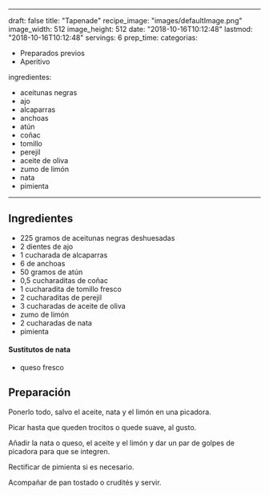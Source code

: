 
---
draft: false
title: "Tapenade"
recipe_image: "images/defaultImage.png"
image_width: 512
image_height: 512
date: "2018-10-16T10:12:48"
lastmod: "2018-10-16T10:12:48"
servings: 6
prep_time: 
categorias:
  - Preparados previos
  - Aperitivo

ingredientes:
  - aceitunas negras
  - ajo
  - alcaparras
  - anchoas
  - atún
  - coñac
  - tomillo
  - perejil
  - aceite de oliva
  - zumo de limón
  - nata
  - pimienta
---

## Ingredientes
- 225 gramos de aceitunas negras deshuesadas
- 2 dientes de ajo
- 1 cucharada de alcaparras
- 6  de anchoas
- 50 gramos de atún
- 0,5 cucharaditas de coñac
- 1 cucharadita de tomillo fresco
- 2 cucharaditas de perejil
- 3 cucharadas de aceite de oliva
- zumo de limón
- 2 cucharadas de nata
- pimienta
#### Sustitutos de nata
- queso fresco

## Preparación
Ponerlo todo, salvo el aceite, nata y el limón en una picadora.

Picar hasta que queden trocitos o quede suave, al gusto.

Añadir la nata o queso, el aceite y el limón  y dar un par de golpes de picadora para que se integren.

Rectificar de pimienta si es necesario.



Acompañar de pan tostado o crudités y servir.


